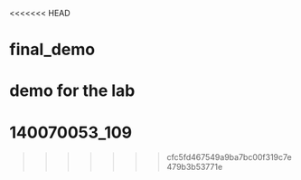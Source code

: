 <<<<<<< HEAD
# final_demo
demo for the lab
=======
# 140070053_109
>>>>>>> cfc5fd467549a9ba7bc00f319c7e479b3b53771e

